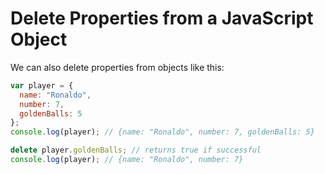 # Delete Properties from a JavaScript Object

We can also delete properties from objects like this:

```js
var player = {
  name: "Ronaldo",
  number: 7,
  goldenBalls: 5
};
console.log(player); // {name: "Ronaldo", number: 7, goldenBalls: 5}

delete player.goldenBalls; // returns true if successful
console.log(player); // {name: "Ronaldo", number: 7}
```

